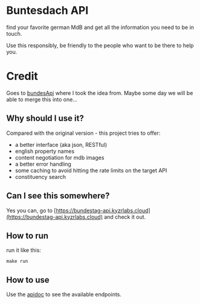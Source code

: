 # Buntesdach API
find your favorite german MdB and get all the information you need to be in touch.

Use this responsibly, be friendly to the people who want to be there to help you.

# Credit
Goes to [bundesApi](https://github.com/bundesAP) where I took the idea from.
Maybe some day we will be able to merge this into one...

## Why should I use it?
Compared with the original version - this project tries to offer:
- a better interface (aka json, RESTful)
- english property names
- content negotiation for mdb images
- a better error handling
- some caching to avoid hitting the rate limits on the target API
- constituency search

## Can I see this somewhere?

Yes you can, go to [https://bundestag-api.kyzrlabs.cloud](https://bundestag-api.kyzrlabs.cloud) and check it out.

## How to run

run it like this:
```
make run
```

## How to use

Use the [apidoc](openapi.yaml) to see the available endpoints.